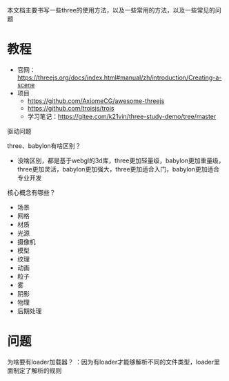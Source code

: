 本文档主要书写一些three的使用方法，以及一些常用的方法，以及一些常见的问题

# 教程

- 官网：<https://threejs.org/docs/index.html#manual/zh/introduction/Creating-a-scene>
- 项目
  - <https://github.com/AxiomeCG/awesome-threejs>
  - <https://github.com/troisjs/trois>
  - 学习笔记：<https://gitee.com/k21vin/three-study-demo/tree/master>

驱动问题

three、babylon有啥区别？

- 没啥区别，都是基于webgl的3d库，three更加轻量级，babylon更加重量级，three更加灵活，babylon更加强大，three更加适合入门，babylon更加适合专业开发

核心概念有哪些？

- 场景
- 网格
- 材质
- 光源
- 摄像机  
- 模型
- 纹理
- 动画
- 粒子
- 雾
- 阴影
- 物理
- 后期处理

# 问题

为啥要有loader加载器？
：因为有loader才能够解析不同的文件类型，loader里面制定了解析的规则


